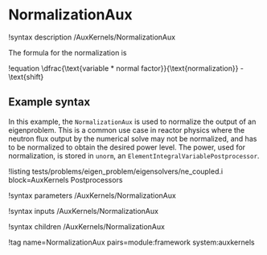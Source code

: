 # NormalizationAux

!syntax description /AuxKernels/NormalizationAux

The formula for the normalization is

!equation
\dfrac{\text{variable * normal factor}}{\text{normalization}} - \text{shift}

## Example syntax

In this example, the `NormalizationAux` is used to normalize the output of an eigenproblem.
This is a common use case in reactor physics where the neutron flux output by
the numerical solve may not be normalized, and has to be normalized to obtain the desired
power level. The power, used for normalization, is stored in `unorm`, an
`ElementIntegralVariablePostprocessor`.

!listing tests/problems/eigen_problem/eigensolvers/ne_coupled.i block=AuxKernels Postprocessors

!syntax parameters /AuxKernels/NormalizationAux

!syntax inputs /AuxKernels/NormalizationAux

!syntax children /AuxKernels/NormalizationAux

!tag name=NormalizationAux pairs=module:framework system:auxkernels
